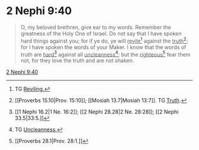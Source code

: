 # 2 Nephi 9:40

> O, my beloved brethren, give ear to my words. Remember the greatness of the Holy One of Israel. Do not say that I have spoken hard things against you; for if ye do, ye will <u>revile</u>[^a] against the <u>truth</u>[^b]; for I have spoken the words of your Maker. I know that the words of truth are <u>hard</u>[^c] against all <u>uncleanness</u>[^d]; but the <u>righteous</u>[^e] fear them not, for they love the truth and are not shaken.

[2 Nephi 9:40](https://www.churchofjesuschrist.org/study/scriptures/bofm/2-ne/9?lang=eng&id=p40#p40)


[^a]: TG [Reviling.](https://www.churchofjesuschrist.org/study/scriptures/tg/reviling?lang=eng)
[^b]: [[Proverbs 15.10|Prov. 15:10]]; [[Mosiah 13.7|Mosiah 13:7]]. TG [Truth](https://www.churchofjesuschrist.org/study/scriptures/tg/truth?lang=eng).
[^c]: [[1 Nephi 16.2|1 Ne. 16:2]]; [[2 Nephi 28.28|2 Ne. 28:28]]; [[2 Nephi 33.5|33:5.]]
[^d]: TG [Uncleanness.](https://www.churchofjesuschrist.org/study/scriptures/tg/uncleanness?lang=eng)
[^e]: [[Proverbs 28.1|Prov. 28:1.]]
